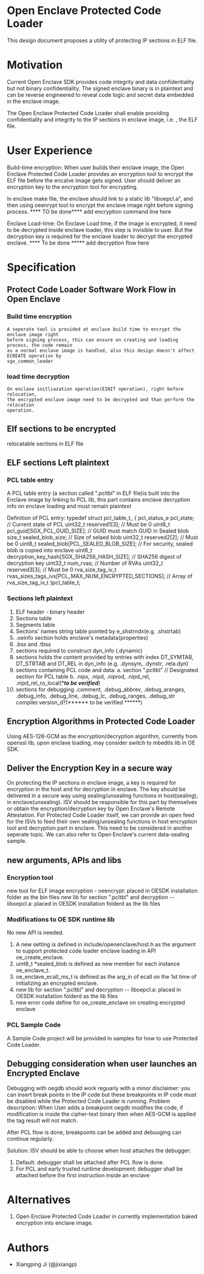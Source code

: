 Open Enclave Protected Code Loader
====

This design document proposes a utility of protecting IP sections in ELF file.


# Motivation
Current Open Enclave SDK provides code integrity and data confidentiality but 
not binary confidentiality. The signed enclave binary is in plaintext and can 
be reverse engineered to reveal code logic and secret data embedded in the 
enclave image. 

The Open Enclave Protected Code Loader shall enable providing confidentiality 
and integrity to the IP sections in enclave image, i.e. , the ELF file.

# User Experience
Build-time encryption:
When user builds their enclave image, the Open Enclave Protected Code Loader
provides an encryption tool to encrypt the ELF file before the encalve image
gets signed. 
User should deliver an encryption key to the encryption tool for encrypting.

In enclave make file, the enclave should link to a static lib "liboepcl.a",
and then using oeenrypt tool to encrypt the enclave image right before
signing process.
**** TO be done****
add encryption command line here


Enclave Load-time:
On Enclave Load time, if the image is encrypted, it need to be decrypted 
inside enclave loader, this step is invisible to user. But the decryption 
key is required for the enclave loader to decrypt the encrypted enclave. 
**** To be done *****
add decryption flow here


# Specification

## Protect Code Loader Software Work Flow in Open Enclave
### Build time encryption 
    A seperate tool is provided at enclave build time to encrypt the enclave image right
    before signing process, this can ensure on creating and loading process, the code remain
    as a normal enclave image is handled, also this design doesn't affect ECREATE operation by
    sgx_common_loader 
### load time decryption
    On enclave initliazation operation(EINIT operation), right before relocation, 
    the encrypted enclave image need to be decrypted and than perform the relocation
    operation.

## Elf sections to be encrypted
relocatable sections in ELF file


## ELF sections Left plaintext
### PCL table entry 
A PCL table entry (a section called ".pcltbl" in ELF file)is built into the Enclave image by 
linking to PCL lib, this part contains enclave decryption info on enclave loading and must 
remain plaintext

Definition of PCL entry:
typedef struct pcl_table_t_
{
    pcl_status_e pcl_state;                   // Current state of PCL
    uint32_t     reserved1[3];                // Must be 0
    uint8_t      pcl_guid[SGX_PCL_GUID_SIZE]; // GUID must match GUID in Sealed blob
    size_t       sealed_blob_size;            // Size of selaed blob
    uint32_t     reserved2[2];                // Must be 0
    uint8_t      sealed_blob[PCL_SEALED_BLOB_SIZE]; // For security, sealed blob is copied into enclave
    uint8_t      decryption_key_hash[SGX_SHA256_HASH_SIZE]; // SHA256 digest of decryption key
    uint32_t     num_rvas;                    // Number of RVAs
    uint32_t     reserved3[3];                // Must be 0
    rva_size_tag_iv_t rvas_sizes_tags_ivs[PCL_MAX_NUM_ENCRYPTED_SECTIONS]; // Array of rva_size_tag_iv_t
}pcl_table_t;


### Sections left plaintext
1. ELF header  - binary header
2. Sections table
3. Segments table
4. Sections' names string table pointed by e_shstrndx(e.g. .shstrtab)
5. .oeinfo section holds enclave's metadata(properties)
6. .bss and .tbss
7. sections required to construct dyn_info (.dynamic)
8. sections holds the content provided by entries with index DT_SYMTAB, DT_STRTAB and DT_REL in
   dyn_info (e.g. .dynsym, .dynstr, .rela.dyn)
9. sections containing PCL code and data:
   a. section ".pcltbl"  // Designated section for PCL table
   b. .nipx, .nipd, .niprod, .nipd_rel, .nipd_rel_ro_local(******to be verified*****)
10. sections for debugging
   .comment, .debug_abbrev, .debug_aranges, .debug_info, .debug_line, .debug_lc, .debug_ranges,
   .debug_str
   compiler.version_d?(****** to be verified ******)

## Encryption Algorithms in Protected Code Loader
Using AES-128-GCM as the encryption/decryption algorithm, currently from openssl lib,
upon enclave loading, may consider switch to mbedtls lib in OE SDK.

## Deliver the Encryption Key in a secure way
On protecting the IP sections in enclave image, a key is required for encryption in the host and for 
decryption in enclave. The key should be delivered in a secure way using sealing/unsealing functions 
in host(sealing), in enclave(unsealing). ISV should be responsible for this part by themselves or obtain
the encryption/decryption key by Open Enclave's Remote Attestation. For Protected Code Loader itself,
we can provide an open feed for the ISVs to feed their own sealing/unsealing functions in host 
encryption tool and decryption part in enclave. This need to be considered in another seperate topic. 
We can also refer to Open Enclave's current data-sealing sample. 

## new arguments, APIs and libs
### Encryption tool
new tool for ELF image encryption - oeencrypt: placed in OESDK installation folder as the bin files
new lib for section ".pcltbl" and decryption -- liboepcl.a: placed in OESDK installation folderd
as the lib files

### Modifications to OE SDK runtime lib
No new API is needed.
1. A new setting is defined in include/openenclave/host.h as the argument to support
protected code loader enclave loading in API oe_create_enclave.
2. uint8_t *sealed_blob is defined as new member for each instance oe_enclave_t.
3. oe_enclave_ecall_ms_t is defined as the arg_in of ecall on the 1st time of initializing an encrypted
enclave.
4. new lib for section ".pcltbl" and decryption -- liboepcl.a: placed in OESDK installation folderd
as the lib files
5. new error code define for oe_create_enclave on creating encrypted enclave



### PCL Sample Code
A Sample Code project will be provided in samples for how to use Protected Code Loader.


## Debugging consideration when user launches an Encrypted Enclave
Debugging with oegdb should work reguarly with a minor disclaimer: you can insert break points in
the IP code but these breakpoints in IP code must be disabled while the Protected Code Loader is
running.
Problem description: When User adds a breakpoint oegdb modifies the code, if modification is
inside the cipher-text binary then when AES-GCM is applied the tag result will not match.

After PCL flow is done, breakpoints can be added and debuuging can continue regularly.

Solution: ISV should be able to choose when host attaches the debugger:
1. Default: debugger shall be attached after PCL flow is done.
2. For PCL and early trusted runtime development: debugger shall be attached before the first
instruction inside an enclave


# Alternatives
1. Open Enclave Protected Code Loader in currently implementation baked encryption into enclave image.

# Authors

- Xiangping Ji (@jixiangp)
